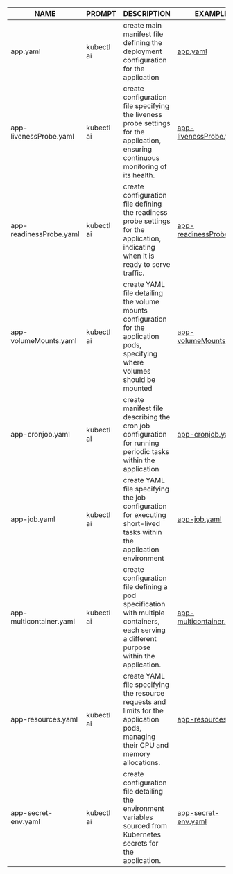 | NAME                        | PROMPT          | DESCRIPTION                                  | EXAMPLE                                          |
|-----------------------------|-----------------|-----------------------------------------------|-------------------------------------------------|
|app.yaml                     | kubectl ai      | create main manifest file defining the deployment configuration for the application   | [app.yaml](https://github.com/AnnaHurtovenko/manifestos/blob/main/yaml/app.yaml) |
|app-livenessProbe.yaml       | kubectl ai      | create сonfiguration file specifying the liveness probe settings for the application, ensuring continuous monitoring of its health.  | [app-livenessProbe.yaml](https://github.com/AnnaHurtovenko/manifestos/blob/main/yaml/app-livenessProbe.yaml)| 
|app-readinessProbe.yaml      | kubectl ai      | create сonfiguration file defining the readiness probe settings for the application, indicating when it is ready to serve traffic. |[app-readinessProbe.yaml](https://github.com/AnnaHurtovenko/manifestos/blob/main/yaml/app-readinessProbe.yaml)|                                               
|app-volumeMounts.yaml        | kubectl ai      | create YAML file detailing the volume mounts configuration for the application pods, specifying where volumes should be mounted | [app-volumeMounts.yaml](https://github.com/AnnaHurtovenko/manifestos/blob/main/yaml/app-volumeMounts.yaml)|                                              
|app-cronjob.yaml             | kubectl ai      | create manifest file describing the cron job configuration for running periodic tasks within the application|[app-cronjob.yaml](https://github.com/AnnaHurtovenko/manifestos/blob/main/yaml/app-cronjob.yaml)|
|app-job.yaml                 | kubectl ai      | create YAML file specifying the job configuration for executing short-lived tasks within the application environment |[app-job.yaml](https://github.com/AnnaHurtovenko/manifestos/blob/main/yaml/app-job.yaml)|
|app-multicontainer.yaml      | kubectl ai      | create сonfiguration file defining a pod specification with multiple containers, each serving a different purpose within the application.   |[app-multicontainer.yaml](https://github.com/AnnaHurtovenko/manifestos/blob/main/yaml/app-multicontainer.yaml)|
|app-resources.yaml           | kubectl ai      | create YAML file specifying the resource requests and limits for the application pods, managing their CPU and memory allocations.|[app-resources.yaml](https://github.com/AnnaHurtovenko/manifestos/blob/main/yaml/app-resources.yaml)|
|app-secret-env.yaml          | kubectl ai      | create сonfiguration file detailing the environment variables sourced from Kubernetes secrets for the application. |[app-secret-env.yaml](https://github.com/AnnaHurtovenko/manifestos/blob/main/yaml/app-secret-env.yaml)|
